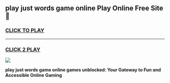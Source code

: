 
## play just words game online Play Online Free Site 👋
<h3>
<a href="https://download.freeplayer.one?title=play_just_words_game_online&ref=21F">CLICK TO PLAY</a></h3>
<hr>

<h3>
<a href="https://download.freeplayer.one?title=play_just_words_game_online&ref=21F">CLICK 2 PLAY</a>
  
</h3>

<a href="https://download.freeplayer.one?title=play_just_words_game_online&ref=21F"><img src="https://cdnb.artstation.com/p/assets/images/images/032/539/853/original/anto-thomas-button-gif.gif"></a>


**play just words game online games unblocked: Your Gateway to Fun and Accessible Online Gaming**
